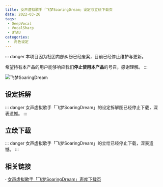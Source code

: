```yaml
---
title: 女声虚拟歌手「飞梦SoaringDream」设定与立绘下载页
date: 2022-03-26
tags:
 - DeepVocal
 - VocalSharp
 - UTAU
categories:
 -  角色设定
---
```


::: danger
本项目因为社团内部纠纷已经废案，目前已经停止维护与更新。

希望持有本产品的用户能够响应我们**停止使用本产品**的号召，感谢理解。
:::

![飞梦SoaringDream](/fm-banner.png)

设定拆解
----
::: danger
女声虚拟歌手「飞梦SoaringDream」的设定拆解图已经停止下载，深表遗憾。
:::

立绘下载
----
::: danger
女声虚拟歌手「飞梦SoaringDream」的立绘已经停止下载，深表遗憾。
:::

相关链接
----
· [女声虚拟歌手「飞梦SoaringDream」声库下载页](https://vocalsynths.vercel.app/blogs/VoicebankDistribute/2022/220325-2.html)
